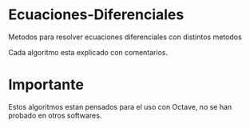 # Ecuaciones-Diferenciales
Metodos para resolver ecuaciones diferenciales con distintos metodos

Cada algoritmo esta explicado con comentarios.

#  Importante
Estos algoritmos estan pensados para el uso con Octave, no se han probado en otros softwares.
